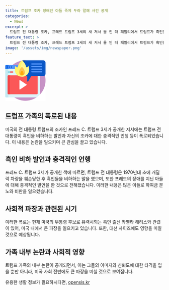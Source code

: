 ```yaml
---
title: 트럼프 조카 장애인 아들 죽게 두라 말해 사건 공개
categories:
  - News
excerpt: >
  트럼프 전 대통령 조카, 프레드 트럼프 3세의 새 저서 올 인 더 패밀리에서 트럼프가 흑인을 비하하고, 장애를 지닌 아이를 냉담하게 다룬 사실이 폭로되었다. 프레드는 아들의 치료를 위해 도널드 트럼프 전 대통령에 도움을 요청했으나 냉담한 답변을 받았다고 주장하고, 트럼프의 흑인 비하 발언도 폭로했다. 이러한 내용은 현재 대선 후보인 카멀라 해리스의 부통령 지명과 관련하여 논의되고 있다.
feature_text: >
  트럼프 전 대통령 조카, 프레드 트럼프 3세의 새 저서 올 인 더 패밀리에서 트럼프가 흑인을 비하하고, 장애를 지닌 아이를 냉담하게 다룬 사실이 폭로되었다. 프레드는 아들의 치료를 위해 도널드 트럼프 전 대통령에 도움을 요청했으나 냉담한 답변을 받았다고 주장하고, 트럼프의 흑인 비하 발언도 폭로했다. 이러한 내용은 현재 대선 후보인 카멀라 해리스의 부통령 지명과 관련하여 논의되고 있다.
image: '/assets/img/newspaper.png'
---
```


<p><img src="/assets/img/news.png" alt="rentncar 속보" /></p>

<h2 data-ke-size="size26">트럼프 가족의 폭로된 내용</h2>

<p data-ke-size="size16">미국의 전 대통령 트럼프의 조카인 프레드 C. 트럼프 3세가 공개한 저서에는 트럼프 전 대통령이 흑인을 비하하는 발언과 자신의 조카에 대한 충격적인 언행 등이 폭로되었습니다. 이 내용은 논란을 일으키며 큰 관심을 끌고 있습니다.</p>

<h2 data-ke-size="size26">흑인 비하 발언과 충격적인 언행</h2>

<p data-ke-size="size16">프레드 C. 트럼프 3세가 공개한 책에 따르면, 트럼프 전 대통령은 1970년대 초에 캐딜락 차량을 훼손당한 후 흑인들을 비하하는 말을 했으며, 또한 프레드의 장애를 지닌 아들에 대해 충격적인 발언을 한 것으로 전해졌습니다. 이러한 내용은 많은 이들로 하여금 분노와 비판을 일으켰습니다.</p>

<h2 data-ke-size="size26">사회적 파장과 관련된 시기</h2>

<p data-ke-size="size16">이러한 폭로는 현재 미국의 부통령 후보로 유력시되는 흑인 출신 카멜라 해리스와 관련이 있어, 미국 내에서 큰 파장을 일으키고 있습니다. 또한, 대선 사이즈에도 영향을 미칠 것으로 예상됩니다.</p>

<h2 data-ke-size="size26">가족 내부 논란과 사회적 영향</h2>

<p data-ke-size="size16">트럼프 가족의 내부 논란이 공개되면서, 이는 그들의 이미지와 신뢰도에 대한 타격을 입을 뿐만 아니라, 미국 사회 전반에도 큰 파장을 미칠 것으로 보여집니다.</p>
유용한 생활 정보가 필요하시다면, <a href="https://opensis.kr" rel="dofollow">opensis.kr</a>


